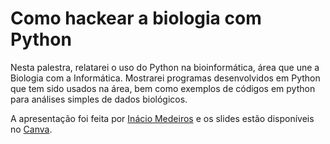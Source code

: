 # Como hackear a biologia com Python

Nesta palestra, relatarei o uso do Python na bioinformática, área que une a Biologia com a Informática. Mostrarei programas desenvolvidos em Python que tem sido usados na área, bem como exemplos de códigos em python para análises simples de dados biológicos.

A apresentação foi feita por [Inácio Medeiros](https://github.com/inaciomdrs) e os slides estão disponíveis no [Canva](https://www.canva.com/design/DADFfKB6JJw/V7nX9QOfGSSWbPQtG0Ucpw/view?utm_content=DADFfKB6JJw&utm_campaign=designshare&utm_medium=link&utm_source=sharebutton).
